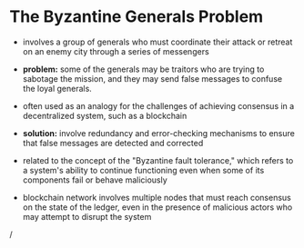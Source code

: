 # The Byzantine Generals Problem

<p>


- involves a group of generals who must coordinate their attack or retreat on an enemy city through a series of messengers

- **problem:** some of the generals may be traitors who are trying to sabotage the mission, and they may send false messages to confuse the loyal generals.

- often used as an analogy for the challenges of achieving consensus in a decentralized system, such as a blockchain

- **solution:** involve redundancy and error-checking mechanisms to ensure that false messages are detected and corrected

- related to the concept of the "Byzantine fault tolerance," which refers to a system's ability to continue functioning even when some of its components fail or behave maliciously

- blockchain network involves multiple nodes that must reach consensus on the state of the ledger, even in the presence of malicious actors who may attempt to disrupt the system

</p>
<div class="absolute right-5px bottom-5px">
<SlideCurrentNo /> / <SlidesTotal />
</div>